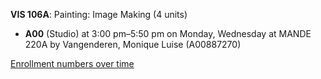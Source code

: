 **VIS 106A**: Painting:  Image Making (4 units)

- **A00** (Studio) at 3:00 pm–5:50 pm on Monday, Wednesday at MANDE 220A by Vangenderen, Monique Luise (A00887270)

[Enrollment numbers over time](./VIS106A.tsv)
